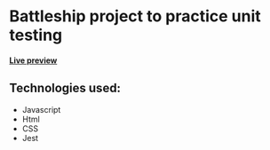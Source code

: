 # Battleship project to practice unit testing 

#### [Live preview](https://lucasarce4.github.io/battleship/)

## Technologies used:
- Javascript
- Html
- CSS
- Jest
